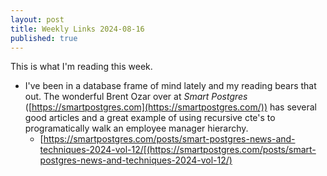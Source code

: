 ```yaml
---
layout: post
title: Weekly Links 2024-08-16
published: true
---
```


This is what I'm reading this week.

* I've been in a database frame of mind lately and my reading bears that out. The wonderful Brent Ozar over at *Smart Postgres* ([https://smartpostgres.com](https://smartpostgres.com/)) has several good articles and a great example of using recursive cte's to
  programatically walk an employee manager hierarchy.
  * [https://smartpostgres.com/posts/smart-postgres-news-and-techniques-2024-vol-12/[(https://smartpostgres.com/posts/smart-postgres-news-and-techniques-2024-vol-12/)
